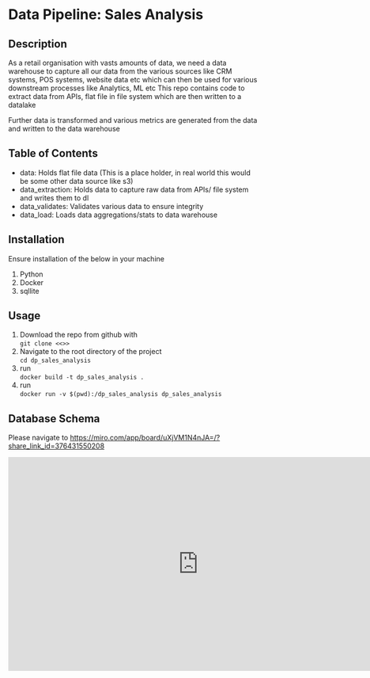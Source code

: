 # Data Pipeline: Sales Analysis


## Description
As a retail organisation with vasts amounts of data, we need a data warehouse to capture all our data from the various sources like CRM systems, POS systems, website data etc which can then be used for various downstream processes like Analytics, ML etc
This repo contains code to extract data from APIs, flat file in file system which are then written to a datalake

Further data is transformed and various metrics are generated from the data and written to the data warehouse 


## Table of Contents
* data: Holds flat file data (This is a place holder, in real world this would be some other data source like s3)
* data_extraction: Holds data to capture raw data from APIs/ file system and writes them to dl
* data_validates: Validates various data to ensure integrity
* data_load: Loads data aggregations/stats to data warehouse


## Installation
Ensure installation of the below in your machine
1. Python
2. Docker
3. sqllite

## Usage


1. Download the repo from github with <br> ``git clone <<>>``
2. Navigate to the root directory of the project <br> ``cd dp_sales_analysis`` 
3. run <br> ``docker build -t dp_sales_analysis .``
4. run <br> ``docker run -v $(pwd):/dp_sales_analysis dp_sales_analysis``


## Database Schema

Please navigate to https://miro.com/app/board/uXjVM1N4nJA=/?share_link_id=376431550208


<iframe width="768" height="432" src="https://miro.com/app/live-embed/uXjVM1N4nJA=/?moveToViewport=-1319,838,4704,2704&embedId=288440545635" frameborder="0" scrolling="no" allow="fullscreen; clipboard-read; clipboard-write" allowfullscreen></iframe>
